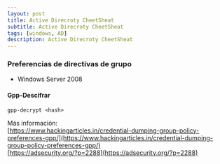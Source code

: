 ```yaml
---
layout: post
title: Active Direcroty CheetSheat
subtitle: Active Direcroty CheetSheat
tags: [windows, AD]
description: Active Direcroty CheetSheat
---
```



### Preferencias de directivas de grupo

- Windows Server 2008

#### Gpp-Descifrar
 
```
gpp-decrypt <hash>
```


Más información:  
[https://www.hackingarticles.in/credential-dumping-group-policy-preferences-gpp/](https://www.hackingarticles.in/credential-dumping-group-policy-preferences-gpp/)  
[https://adsecurity.org/?p=2288](https://adsecurity.org/?p=2288)

